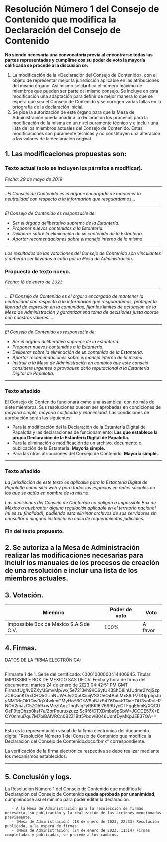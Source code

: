 # Resolución Número 1 del Consejo de Contenido que modifica la Declaración del Consejo de Contenido

**No siendo necesaria una convocatoria previa al encontrarse todas las partes representadas y cumplirse con su poder de voto la mayoría calificada se procede a la discusión de:**

1. La modificación de la «Declaración del Consejo de Contenido», con el objeto de representar mejor la jurisdicción aplicable en las atribuciones del mismo órgano. Así mismo se clarifica el número máximo de miembros que pueden ser parte del mismo consejo. Se incluye en esta modificación una adaptación para definir de mejor manera lo que se espera que sea el Consejo de Contenido y se corrigen varias fallas en la ortografía de la declaración inicial.
2. Se pide la autorización de este órgano para que la Mesa de Administración pueda añadir a la declaración los procesos para la modificación de la misma en un nivel puramente técnico y e incluir una lista de los miembros actuales del Consejo de Contenido. Estas modificaciones son puramente técnicas y no constituyen una alteración a los valores de la declaración original.

## 1.  Las modificaciones propuestas son:

### Texto actual (solo se incluyen los párrafos a modificar).

*Fecha: 29 de mayo de 2019*
***
*..El Consejo de Contenido es el órgano encargado de mantener la neutralidad con respecto a la información que resguardamos...*
***
*El Consejo de Contenido es responsable de:*
-   *Ser el órgano deliberativo supremo de la Estantería.*
-   *Proponer nuevos contenidos a la Estantería.*
-   *Deliberar sobre la eliminación de un contenido de la Estantería.*
-   *Aportar recomendaciones sobre el manejo interno de la misma*
***
*Los resultados de las votaciones del Consejo de Contenido son vinculantes y deberán ser llevados a cabo por la Mesa de Administración.*

### Propuesta de texto nuevo.

*Fecha: 18 de enero de 2023*
***
*... El Consejo de Contenido es el órgano encargado de mantener la neutralidad con respecto a la información que resguardamos, proteger la libertad de expresión en la comunidad, fijar los límites de actuación de la Mesa de Administración y  garantizar una toma de decisiones justa acorde con nuestros valores. ...*
***
*El Consejo de Contenido es responsable de:*
-   *Ser el órgano deliberativo supremo de la Estantería.*
-   *Proponer nuevos contenidos a la Estantería.*
-   *Deliberar sobre la eliminación de un contenido de la Estantería.*
-   *Aportar recomendaciones sobre el manejo interno de la misma.*
-  *Instruir a la Mesa de Administración en cambios que este consejo considere   	urgentes o provoquen daño reputacional a la Estantería Digital de Papalotla.*
***
### Texto añadido

El Consejo de Contenido funcionará como una asamblea, con no más de siete miembros. Sus resoluciones pueden ser aprobadas en condiciones de *mayoría simple, mayoría calificada y unanimidad.*
Las condiciones de aprobación serán las siguientes:

- Para la modificación del la Declaración de la Estantería Digital de Papalotla y las declaraciones de funcionamiento: **Las que establece la propia Declaración de la Estantería Digital de Papalotla.**
- Para la eliminación o modificación de un archivo, documento o publicación de la Estantería: **Mayoría simple.**
- Para las otras atribuciones del Consejo de Contenido: **Mayoría simple.**
***
### Texto añadido
*La jurisdicción de este texto es aplicable para la Estantería Digital de Papalotla como sitio web y para todos los espacios en redes sociales en los que se actúa en nombre de la misma.*

*Las decisiones del Consejo de Contenido no obligan a Impossible Box de México a quebrantar alguna regulación aplicable en el territorio nacional (ni es su finalidad), pudiendo esta eliminar archivos de sus servidores sin consultar a ninguna instancia en caso de requerimientos judiciales.*

### Fin del texto propuesto.
 
## 2. Se autoriza a la Mesa de Administración realizar las modificaciones necesarias para incluir los manuales de los procesos de creación de una resolución e incluir una lista de los miembros actuales.


## 3. Votación.

|Miembro| Poder de voto|Voto|
|--|--|--|
| Impossible Box de México S.A.S de C.V. | 100% |A favor|

## 4. Firmas.

DATOS DE LA FIRMA ELECTRÓNICA:
________________________________________________________________
Firmante 1 de 1.
 Serie del certificado: 00001000000414406945.
 Titular: IMPOSSIBLE BOX DE MEXICO SAS DE CV.
 Fecha y hora de firma del documento: martes 24 de enero de 2023 04:42:51 PM GMT
 Firma:fUg/lvBZXy/JSmvMp/wxj5e7213vh9KC6ytUK3ShD8lnUUdmr2YqjSzpaC6QanKDrxCHQ5G+nNUW+JyG0p0XiuijVS3OeO4AuLMx89rPZDOjrp5pJuyNMTdqOKfQw0qX4wkmCMyHoY6ObW8uBJxE4Z6DvakTQaHOU3soRuIcRNOV2mJzC5ZOh9+wMeztAqzThgPJqPyRBRI6l7699UycCTFqgE5mK/XQCDOeF9tqOhzo0ksf7u/ZorPnuruxzuzzISqRf6/DTXDmbs9pSbW+JCCCE57X+ECY0nmui7qu7M7biBAlVRCn0B2Z1Btt5Pbdv/B046UdnfDyMKpJEE37OA==
________________________________________________________________
Esta es la representación visual de la firma electrónica del documento digital "Resolución Número 1 del Consejo de Contenido que modifica la Declaración del Consejo de Contenido.docx.fbmx" correspondiente.

La verificación de la firma electrónica respectiva se debe realizar mediante los mecanismos establecidos.
________________________________________________________________


## 5. Conclusión y logs.
La Resolución Número 1 del Consejo de Contenido que modifica la Declaración del Consejo de Contenido **queda aprobada por unanimidad**, cumpliéndose así el mínimo para poder editar la declaración.

       - A la Mesa de Administración para la recolección de firmas necesaria, su publicación y la realización de las acciones mencionadas previamente.
       - (Mesa de Administración) (18 de enero de 2023, 22:33) Resolución publicada, a la espera de firmas.
       - (Mesa de Administración) (24 de enero de 2023, 11:14) Firmas completadas y publicadas, se procede a los cambios.




